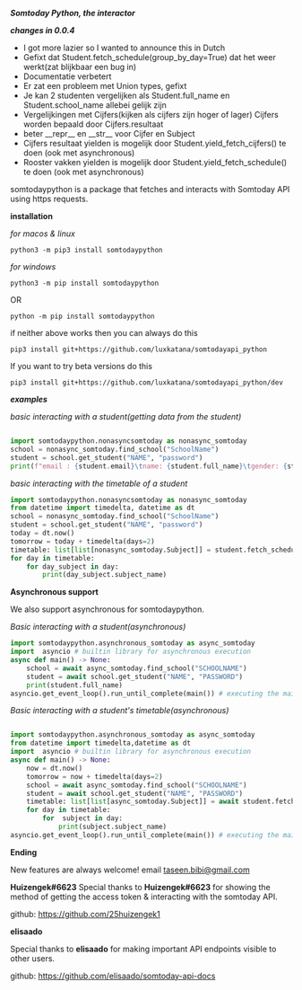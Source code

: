 ***Somtoday Python, the interactor***

***changes in 0.0.4***
<ul>
<li> I got more lazier so I wanted to announce this in Dutch </li>
<li> Gefixt dat Student.fetch_schedule(group_by_day=True) dat het weer werkt(zat blijkbaar een bug in) </li>
<li> Documentatie verbetert </li>
<li> Er zat een probleem met Union types, gefixt </li>
<li> Je kan 2 studenten vergelijken als Student.full_name en Student.school_name allebei gelijk zijn
<li> Vergelijkingen met Cijfers(kijken als cijfers zijn hoger of lager) Cijfers worden bepaald door Cijfers.resultaat
<li>beter __repr__ en __str__ voor Cijfer en Subject</li>
<li>Cijfers resultaat yielden is mogelijk door Student.yield_fetch_cijfers() te doen (ook met asynchronous)</li>
<li>Rooster vakken yielden is mogelijk door Student.yield_fetch_schedule() te doen (ook met asynchronous)</li>
</ul>


somtodaypython is a package that fetches and interacts with Somtoday API using https requests.

**installation**

*for macos & linux*
```
python3 -m pip3 install somtodaypython 
```
*for windows*
```
python3 -m pip install somtodaypython 
```
OR
```
python -m pip install somtodaypython
```

if neither above works then you can always do this
```
pip3 install git+https://github.com/luxkatana/somtodayapi_python
```

If you want to try beta versions do this
```
pip3 install git+https://github.com/luxkatana/somtodayapi_python/dev
```
***examples***

*basic interacting with a student(getting data from the student)*
```py

import somtodaypython.nonasyncsomtoday as nonasync_somtoday
school = nonasync_somtoday.find_school("SchoolName")
student = school.get_student("NAME", "password")
print(f"email : {student.email}\tname: {student.full_name}\tgender: {student.gender}")
```
*basic interacting with the timetable of a student*
```py
import somtodaypython.nonasyncsomtoday as nonasync_somtoday
from datetime import timedelta, datetime as dt
school = nonasync_somtoday.find_school("SchoolName")
student = school.get_student("NAME", "password")
today = dt.now()
tomorrow = today + timedelta(days=2)
timetable: list[list[nonasync_somtoday.Subject]] = student.fetch_schedule(today, tomorrow, group_by_day=True)
for day in timetable:
    for day_subject in day:
        print(day_subject.subject_name)
```

**Asynchronous support**

We also support asynchronous for somtodaypython.

*Basic interacting with a student(asynchronous)*
```py
import somtodaypython.asynchronous_somtoday as async_somtoday
import  asyncio # builtin library for asynchronous execution
async def main() -> None:
    school = await async_somtoday.find_school("SCHOOLNAME")
    student = await school.get_student("NAME", "PASSWORD")
    print(student.full_name)
asyncio.get_event_loop().run_until_complete(main()) # executing the main() function
```

*Basic interacting with a student's timetable(asynchronous)*

```py

import somtodaypython.asynchronous_somtoday as async_somtoday
from datetime import timedelta,datetime as dt
import  asyncio # builtin library for asynchronous execution
async def main() -> None:
    now = dt.now()
    tomorrow = now + timedelta(days=2)
    school = await async_somtoday.find_school("SCHOOLNAME")
    student = await school.get_student("NAME", "PASSWORD")
    timetable: list[list[async_somtoday.Subject]] = await student.fetch_schedule(now, tomorrow, group_by_day=True)
    for day in timetable:
        for  subject in day:
            print(subject.subject_name)
asyncio.get_event_loop().run_until_complete(main()) # executing the main() function
```


**Ending**


New features are always welcome! email taseen.bibi@gmail.com


**Huizengek#6623**
Special thanks to **Huizengek#6623** for showing the method of getting the access token & interacting with the somtoday API.

github: https://github.com/25huizengek1


**elisaado**

Special thanks to **elisaado** for making important API endpoints visible to other users.

github: https://github.com/elisaado/somtoday-api-docs
